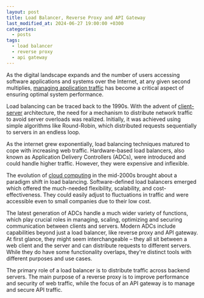 ```yaml
---
layout: post
title: Load Balancer, Reverse Proxy and API Gateway  
last_modified_at: 2024-06-27 19:00:00 +0300
categories: 
  - posts
tags:
  - load balancer
  - reverse proxy
  - api gateway
---
```

As the digital landscape expands and the number of users accessing software applications and systems over the Internet, at any given second multiplies, [managing application traffic](/wiki/traffic) has become a critical aspect of ensuring optimal system performance. 

Load balancing can be traced back to the 1990s. With the advent of [client-server](/wiki/protocols#client-server-communication) architecture, the need for a mechanism to distribute network traffic to avoid server overloads was realized. Initially, it was achieved using simple algorithms like Round-Robin, which distributed requests sequentially to servers in an endless loop.

As the internet grew exponentially, load balancing techniques matured to cope with increasing web traffic. Hardware-based load balancers, also known as Application Delivery Controllers (ADCs), were introduced and could handle higher traffic. However, they were expensive and inflexible.

The evolution of [cloud computing](/wiki/cloud) in the mid-2000s brought about a paradigm shift in load balancing. Software-defined load balancers emerged which offered the much-needed flexibility, scalability, and cost-effectiveness. They could easily adjust to fluctuations in traffic and were accessible even to small companies due to their low cost.

The latest generation of ADCs handle a much wider variety of functions, which play crucial roles in managing, scaling, optimizing and securing communication between clients and servers. Modern ADCs include capabilities beyond just a load balancer, like reverse proxy and API gateway. At first glance, they might seem interchangeable – they all sit between a web client and the server and can distribute requests to different servers. While they do have some functionality overlaps, they're distinct tools with different purposes and use cases.

The primary role of a load balancer is to distribute traffic across backend servers. The main purpose of a reverse proxy is to improve performance and security of web traffic, while the focus of an API gateway is to manage and secure API traffic.
